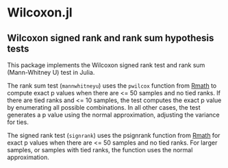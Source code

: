 Wilcoxon.jl
===========

Wilcoxon signed rank and rank sum hypothesis tests
--------------------------------------------------

This package implements the Wilcoxon signed rank test and rank sum (Mann-Whitney U) test in Julia.

The rank sum test (```mannwhitneyu```) uses the ```pwilcox``` function from [Rmath](http://www.r-bloggers.com/julia-functions-for-the-rmath-library/) to compute exact p values when there are <= 50 samples and no tied ranks. If there are tied ranks and <= 10 samples, the test computes the exact p value by enumerating all possible combinations. In all other cases, the test generates a p value using the normal approximation, adjusting the variance for ties.

The signed rank test (```signrank```) uses the psignrank function from [Rmath](http://www.r-bloggers.com/julia-functions-for-the-rmath-library/) for exact p values when there are <= 50 samples and no tied ranks. For larger samples, or samples with tied ranks, the function uses the normal approximation.
